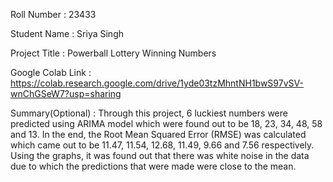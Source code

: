Roll Number       :   23433

Student Name      :   Sriya Singh

Project Title     :   Powerball Lottery Winning Numbers

Google Colab Link :   https://colab.research.google.com/drive/1yde03tzMhntNH1bwS97vSV-wnChGSeW7?usp=sharing

Summary(Optional) :   Through this project, 6 luckiest numbers were predicted using ARIMA model which were found out to be 18, 23, 34, 48, 58 and 13. In the end, the Root Mean Squared Error (RMSE) was calculated which came out to be 11.47, 11.54, 12.68, 11.49, 9.66 and 7.56 respectively. Using the graphs, it was found out that there was white noise in the data due to which the predictions that were made were close to the mean.
